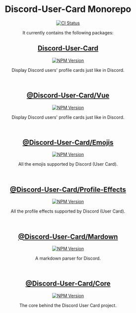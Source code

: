 <h1 align="center">
	Discord-User-Card Monorepo
</h1>
<div align="center">
	<a href="https://github.com/Recodive/Discord-User-Card/actions/workflows/ci.yaml">
		<img src="https://github.com/Recodive/Discord-User-Card/actions/workflows/ci.yaml/badge.svg" alt="CI Status"/>
	</a>
</div>
<p align="center">
	It currently contains the following packages:
</p>

<h2 align="center">
	<a href="https://github.com/Recodive/Discord-User-Card/tree/main/packages/discord-user-card">
		Discord-User-Card
	</a>
</h2>
<div align="center">
	<!-- badges -->
	<a href="https://www.npmjs.com/package/discord-user-card">
		<img src="https://img.shields.io/npm/v/discord-user-card.svg?logo=npm" alt="NPM Version"/>
	</a>
</div>
<p align="center">
  Display Discord users' profile cards just like in Discord.
<p>

<br/>
<h2 align="center">
	<a href="https://github.com/Recodive/Discord-User-Card/tree/main/packages/vue">
		@Discord-User-Card/Vue
	</a>
</h2>
<div align="center">
	<!-- badges -->
	<a href="https://www.npmjs.com/package/@discord-user-card/vue">
		<img src="https://img.shields.io/npm/v/@discord-user-card/vue.svg?logo=npm" alt="NPM Version"/>
	</a>
</div>
<p align="center">
  Display Discord users' profile cards just like in Discord.
<p>

<br/>
<h2 align="center">
	<a href="https://github.com/Recodive/Discord-User-Card/tree/main/packages/emojis">
		@Discord-User-Card/Emojis
	</a>
</h2>
<div align="center">
	<!-- badges -->
	<a href="https://www.npmjs.com/package/@discord-user-card/emojis">
		<img src="https://img.shields.io/npm/v/@discord-user-card/emojis.svg?logo=npm" alt="NPM Version"/>
	</a>
</div>
<p align="center">
  All the emojis supported by Discord (User Card).
<p>

<br/>
<h2 align="center">
	<a href="https://github.com/Recodive/Discord-User-Card/tree/main/packages/profile-effects">
		@Discord-User-Card/Profile-Effects
	</a>
</h2>
<div align="center">
	<!-- badges -->
	<a href="https://www.npmjs.com/package/@discord-user-card/profile-effects">
		<img src="https://img.shields.io/npm/v/@discord-user-card/profile-effects.svg?logo=npm" alt="NPM Version"/>
	</a>
</div>
<p align="center">
  All the profile effects supported by Discord (User Card).
<p>

<br/>
<h2 align="center">
	<a href="https://github.com/Recodive/Discord-User-Card/tree/main/packages/markdown">
		@Discord-User-Card/Mardown
	</a>
</h2>
<div align="center">
	<!-- badges -->
	<a href="https://www.npmjs.com/package/@discord-user-card/markdown">
		<img src="https://img.shields.io/npm/v/@discord-user-card/markdown.svg?logo=npm" alt="NPM Version"/>
	</a>
</div>
<p align="center">
  A markdown parser for Discord.
<p>

<br/>
<h2 align="center">
	<a href="https://github.com/Recodive/Discord-User-Card/tree/main/packages/core">
		@Discord-User-Card/Core
	</a>
</h2>
<div align="center">
	<!-- badges -->
	<a href="https://www.npmjs.com/package/@discord-user-card/core">
		<img src="https://img.shields.io/npm/v/@discord-user-card/core.svg?logo=npm" alt="NPM Version"/>
	</a>
</div>
<p align="center">
  The core behind the Discord User Card project.
<p>
